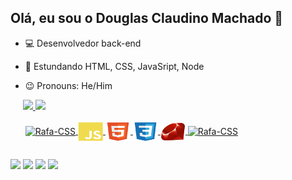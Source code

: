 ## Olá, eu sou o Douglas Claudino Machado 👋

- 💻 Desenvolvedor back-end
- 📖 Estundando HTML, CSS, JavaSript, Node
- 😉 Pronouns: He/Him

  <div>
    <a href="https://github.com/Douglas-Machado">
    <img height="180em" style="margin-left:-4px" src="https://github-readme-stats.vercel.app/api?username=Douglas-Machado&show_icons=true&theme=synthwave&include_all_commits=true&count_private=true">
    <img height="180em" src="https://github-readme-stats.vercel.app/api/top-langs/?username=Douglas-Machado&layout=compact&theme=synthwave">
  </div>
  
  <div style="display: inline_block"><br>
  <img align="center" alt="Rafa-CSS" height="30" width="40" src="https://cdn.jsdelivr.net/gh/devicons/devicon/icons/elixir/elixir-original.svg">
  <img align="center" alt="Douglas-JS" height="30" width="40" src="https://raw.githubusercontent.com/devicons/devicon/master/icons/javascript/javascript-plain.svg">
  <!-- <img align="center" alt="Douglas-Ts" height="30" width="40" src="https://raw.githubusercontent.com/devicons/devicon/master/icons/typescript/typescript-plain.svg">
  <img align="center" alt="Rafa-React" height="30" width="40" src="https://raw.githubusercontent.com/devicons/devicon/master/icons/react/react-original.svg"> !-->
  <img align="center" alt="Rafa-HTML" height="30" width="40" src="https://raw.githubusercontent.com/devicons/devicon/master/icons/html5/html5-original.svg">
  <img align="center" alt="Rafa-CSS" height="30" width="40" src="https://raw.githubusercontent.com/devicons/devicon/master/icons/css3/css3-original.svg">
  <img align="center" alt="Rafa-CSS" height="30" width="40" src="https://raw.githubusercontent.com/devicons/devicon/master/icons/ruby/ruby-original.svg">
  <img align="center" alt="Rafa-CSS" height="30" width="40" src="https://cdn.jsdelivr.net/gh/devicons/devicon/icons/nodejs/nodejs-original.svg">
</div>
  
  ##
  
  <div> 
  <a href="https://instagram.com/un_lacky" target="_blank"><img src="https://img.shields.io/badge/-Instagram-%23E4405F?style=for-the-badge&logo=instagram&logoColor=white" target="_blank"></a>
 	<a href="https://www.twitch.tv/deriTinho" target="_blank"><img src="https://img.shields.io/badge/Twitch-9146FF?style=for-the-badge&logo=twitch&logoColor=white" target="_blank"></a>
  <a href = "mailto:douglasclaudino10.dc@gmail.com"><img src="https://img.shields.io/badge/-Gmail-%23333?style=for-the-badge&logo=gmail&logoColor=white" target="_blank"></a>
  <a href="https://www.linkedin.com/in/douglascmachado/" target="_blank"><img src="https://img.shields.io/badge/-LinkedIn-%230077B5?style=for-the-badge&logo=linkedin&logoColor=white" target="_blank"></a> 
 
</div>
